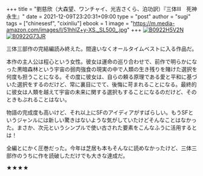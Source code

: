 +++
title = "劉慈欣（大森望、ワンチャイ、光吉さくら、泊功訳）『三体Ⅲ　死神永生』"
date = 2021-12-09T23:20:31+09:00
type = "post"
author = "sugi"
tags = ["chinesesf", "cixinliu"]
ebook = 1
image = "https://m.media-amazon.com/images/I/51hhIZ+y-XS._SL500_.jpg"
+++
<a href="https://www.amazon.co.jp/dp/B0922H5V2N/?tag=chezsugi-22" target="_blank" class="alignleft"><img src="https://m.media-amazon.com/images/I/51hhIZ+y-XS._SL200_.jpg" alt="B0922H5V2N" border="0" /></a><a href="https://www.amazon.co.jp/dp/B0922G73JR/?tag=chezsugi-22" target="_blank" class="alignleft"><img src="https://m.media-amazon.com/images/I/51tpIQwTjYS._SL200_.jpg" alt="B0922G73JR" border="0" /></a>

三体三部作の完結編読み終えた。間違いなくオールタイムベストに入る作品だ。

本作の主人公は程心という女性。彼女は運命の巡り合わせで、前作で明らかになった黒暗森林という宇宙の弱肉強食の現実の中で人類の生き残りを賭けた選択を何度も担うことになる。その度に彼女は、自らの頼る原理である愛と平和に基づいた選択をするのだけど、常に裏目にでて、後悔に苛まれることになる。最終的に彼女は人類を越えて宇宙の未来に関する選択もすることになるのだけど、そのときもぶれることはない。

物語の完成度も高いけど、それ以上にSFのアイディアがすばらしい。もうSFというジャンルには新しい驚きはないような気がしていたけどそんなことはなかった。まさか、次元というシンプルで使い古された要素をこんなふうに活用するとは！

全編とにかく圧巻だった。今年は芝居も本もそんなに読めなかったけど、三体三部作のうちに作を読破しただけでも大きな達成だ。

★★★★